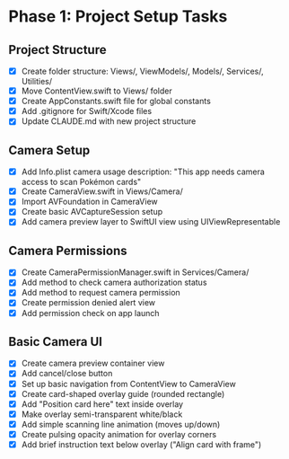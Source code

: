 # Phase 1: Project Setup Tasks

## Project Structure
- [x] Create folder structure: Views/, ViewModels/, Models/, Services/, Utilities/
- [x] Move ContentView.swift to Views/ folder
- [x] Create AppConstants.swift file for global constants
- [x] Add .gitignore for Swift/Xcode files
- [x] Update CLAUDE.md with new project structure

## Camera Setup
- [x] Add Info.plist camera usage description: "This app needs camera access to scan Pokémon cards"
- [x] Create CameraView.swift in Views/Camera/
- [x] Import AVFoundation in CameraView
- [x] Create basic AVCaptureSession setup
- [x] Add camera preview layer to SwiftUI view using UIViewRepresentable

## Camera Permissions
- [x] Create CameraPermissionManager.swift in Services/Camera/
- [x] Add method to check camera authorization status
- [x] Add method to request camera permission
- [x] Create permission denied alert view
- [x] Add permission check on app launch

## Basic Camera UI
- [x] Create camera preview container view
- [x] Add cancel/close button
- [x] Set up basic navigation from ContentView to CameraView
- [x] Create card-shaped overlay guide (rounded rectangle)
- [x] Add "Position card here" text inside overlay
- [x] Make overlay semi-transparent white/black
- [x] Add simple scanning line animation (moves up/down)
- [x] Create pulsing opacity animation for overlay corners
- [x] Add brief instruction text below overlay ("Align card with frame")
